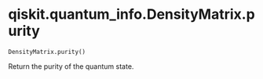 # qiskit.quantum\_info.DensityMatrix.purity

`DensityMatrix.purity()`

Return the purity of the quantum state.
